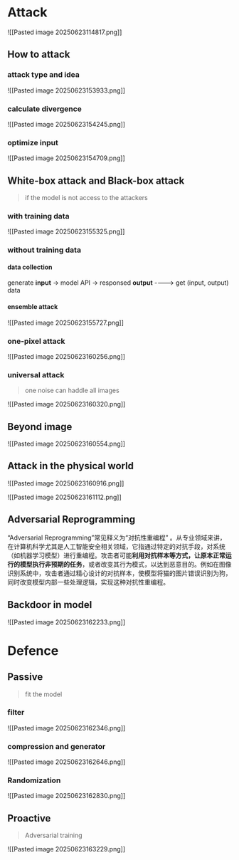 # Attack

![[Pasted image 20250623114817.png]]

## How to attack

### attack type and idea
![[Pasted image 20250623153933.png]]

### calculate divergence
![[Pasted image 20250623154245.png]]

### optimize input
![[Pasted image 20250623154709.png]]

## White-box attack and Black-box attack
> if the model is not access to the attackers

### with training data
![[Pasted image 20250623155325.png]]

### without training data
#### data collection
generate **input** -> model API -> responsed **output**
----> get (input, output) data
#### ensemble attack
![[Pasted image 20250623155727.png]]

### one-pixel attack
![[Pasted image 20250623160256.png]]
### universal attack
> one noise can haddle all images

![[Pasted image 20250623160320.png]]

## Beyond image
![[Pasted image 20250623160554.png]]

## Attack in the physical world
![[Pasted image 20250623160916.png]]

![[Pasted image 20250623161112.png]]

## Adversarial Reprogramming
“Adversarial Reprogramming”常见释义为“对抗性重编程” 。从专业领域来讲，在计算机科学尤其是人工智能安全相关领域，它指通过特定的对抗手段，对系统（如机器学习模型）进行重编程。攻击者可能**利用对抗样本等方式，让原本正常运行的模型执行非预期的任务**，或者改变其行为模式，以达到恶意目的。例如在图像识别系统中，攻击者通过精心设计的对抗样本，使模型将猫的图片错误识别为狗，同时改变模型内部一些处理逻辑，实现这种对抗性重编程。 

## Backdoor in model
![[Pasted image 20250623162233.png]]

# Defence
## Passive
> fit the model
### filter
![[Pasted image 20250623162346.png]]
### compression and generator
![[Pasted image 20250623162646.png]]
### Randomization
![[Pasted image 20250623162830.png]]

## Proactive
> Adversarial training

![[Pasted image 20250623163229.png]]